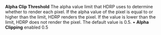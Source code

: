 <tr>
<td><strong>Alpha Clip Threshold</strong></td>
<td>The alpha value limit that HDRP uses to determine whether to render each pixel. If the alpha value of the pixel is equal to or higher than the limit, HDRP renders the pixel. If the value is lower than the limit, HDRP does not render the pixel. The default value is 0.5.</td>
<td>&#8226; <strong>Alpha Clipping</strong> enabled</td>
<td>0.5</td>
</tr>
